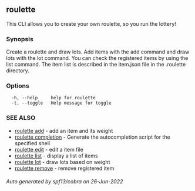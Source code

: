 ## roulette

This CLI allows you to create your own roulette, so you run the lottery!

### Synopsis

Create a roulette and draw lots.
Add items with the add command and draw lots with the lot command.
You can check the registered items by using the list command.
The item list is described in the item.json file in the .roulette directory.

### Options

```
  -h, --help     help for roulette
  -t, --toggle   Help message for toggle
```

### SEE ALSO

* [roulette add](roulette_add.md)	 - add an item and its weight
* [roulette completion](roulette_completion.md)	 - Generate the autocompletion script for the specified shell
* [roulette edit](roulette_edit.md)	 - edit a item file
* [roulette list](roulette_list.md)	 - display a list of items
* [roulette lot](roulette_lot.md)	 - draw lots based on weight
* [roulette remove](roulette_remove.md)	 - remove registered item

###### Auto generated by spf13/cobra on 26-Jun-2022
